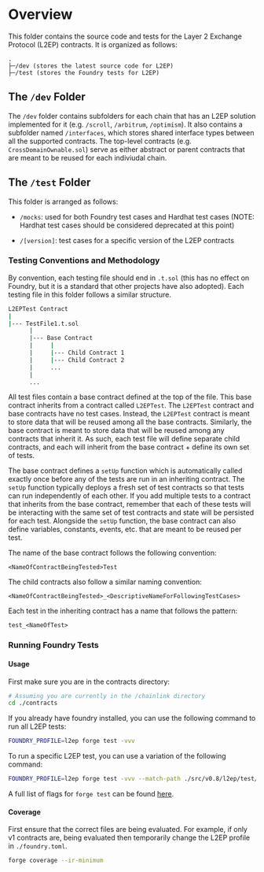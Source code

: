# Overview

This folder contains the source code and tests for the Layer 2
Exchange Protocol (L2EP) contracts. It is organized as follows:

```text
.
├─/dev (stores the latest source code for L2EP)
├─/test (stores the Foundry tests for L2EP)
```

## The `/dev` Folder

The `/dev` folder contains subfolders for each chain that
has an L2EP solution implemented for it (e.g. `/scroll`, `/arbitrum`,
`/optimism`). It also contains a subfolder named `/interfaces`,
which stores shared interface types between all the supported
contracts. The top-level contracts (e.g. `CrossDomainOwnable.sol`)
serve as either abstract or parent contracts that are meant
to be reused for each indiviudal chain.

## The `/test` Folder

This folder is arranged as follows:

- `/mocks`: used for both Foundry test cases and Hardhat test cases (NOTE:
Hardhat test cases should be considered deprecated at this point)

- `/[version]`: test cases for a specific version of the L2EP contracts

### Testing Conventions and Methodology

By convention, each testing file should end in `.t.sol` (this has no effect on
Foundry, but it is a standard that other projects have also adopted). Each
testing file in this folder follows a similar structure.

```sh
L2EPTest Contract
|
|--- TestFile1.t.sol
      |
      |--- Base Contract
      |     |
      |     |--- Child Contract 1
      |     |--- Child Contract 2
      |     ...
      |
      ...
```

All test files contain a base contract defined at the top of the file. This
base contract inherits from a contract called `L2EPTest`. The `L2EPTest`
contract and base contracts have no test cases. Instead, the `L2EPTest`
contract is meant to store data that will be reused among all the base
contracts. Similarly, the base contract is meant to store data that will
be reused among any contracts that inherit it. As such, each test file
will define separate child contracts, and each will inherit from the base
contract + define its own set of tests.

The base contract defines a `setUp` function which is automatically called
exactly once before any of the tests are run in an inheriting contract. The
`setUp` function typically deploys a fresh set of test contracts so that tests
can run independently of each other. If you add multiple tests to a contract
that inherits from the base contract, remember that each of these tests will
be interacting with the same set of test contracts and state will be persisted
for each test. Alongside the `setUp` function, the base contract can also
define variables, constants, events, etc. that are meant to be reused per test.

The name of the base contract follows the following convention:

```text
<NameOfContractBeingTested>Test
```

The child contracts also follow a similar naming convention:

```text
<NameOfContractBeingTested>_<DescriptiveNameForFollowingTestCases>
```

Each test in the inheriting contract has a name that follows the pattern:

```text
test_<NameOfTest>
```

### Running Foundry Tests

#### Usage

First make sure you are in the contracts directory:

```sh
# Assuming you are currently in the /chainlink directory
cd ./contracts
```

If you already have foundry installed, you can use the following command
to run all L2EP tests:

```sh
FOUNDRY_PROFILE=l2ep forge test -vvv
```

To run a specific L2EP test, you can use a variation of the following command:

```sh
FOUNDRY_PROFILE=l2ep forge test -vvv --match-path ./src/v0.8/l2ep/test/v1_0_0/scroll/ScrollSequencerUptimeFeed.t.sol
```

A full list of flags for `forge test` can be found [here](https://book.getfoundry.sh/reference/forge/forge-test).

#### Coverage

First ensure that the correct files are being evaluated. For example, if only
v1 contracts are, being evaluated then temporarily change the L2EP profile in
`./foundry.toml`.

```sh
forge coverage --ir-minimum
```
